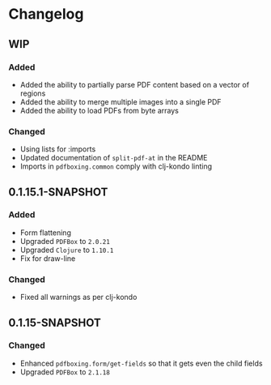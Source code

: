 # Changelog

## WIP

### Added
- Added the ability to partially parse PDF content based on a vector of regions
- Added the ability to merge multiple images into a single PDF
- Added the ability to load PDFs from byte arrays

### Changed
- Using lists for :imports
- Updated documentation of `split-pdf-at` in the README
- Imports in `pdfboxing.common` comply with clj-kondo linting

## 0.1.15.1-SNAPSHOT

### Added
- Form flattening
- Upgraded `PDFBox` to `2.0.21`
- Upgraded `Clojure` to `1.10.1`
- Fix for draw-line

### Changed
- Fixed all warnings as per clj-kondo

## 0.1.15-SNAPSHOT

### Changed

- Enhanced `pdfboxing.form/get-fields` so that it gets even the child fields
- Upgraded `PDFBox` to `2.1.18`
